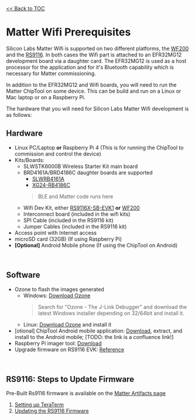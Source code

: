 [<< Back to TOC](../README.md)

# Matter Wifi Prerequisites

Silicon Labs Matter Wifi is supported on two different platforms, the
[WF200](https://www.silabs.com/wireless/wi-fi/wf200-series-2-transceiver-ics)
and the
[RS9116](https://www.silabs.com/development-tools/wireless/wi-fi/rs9116x-sb-evk-development-kit).
In both cases the Wifi part is attached to an EFR32MG12 development board via a
daughter card. The EFR32MG12 is used as a host processor for the application and
for it's Bluetooth capability which is necessary for Matter commissioning.

In addition to the EFR32MG12 and Wifi boards, you will need to run the Matter
ChipTool on some device. This can be build and run on a Linux or Mac laptop or
on a Raspberry Pi.

The hardware that you will need for Silicon Labs Matter Wifi development is as
follows:

## Hardware

-   Linux PC/Laptop **or** Raspberry Pi 4 (This is for running the ChipTool to
    commission and control the device)
-   Kits/Boards:
    -   SLWSTK6000B Wireless Starter Kit main board
    -   BRD4161A/BRD4186C daughter boards are supported
          - [SLWRB4161A](https://www.silabs.com/development-tools/wireless/zigbee/slwrb4161a-efr32mg12-radio-board)
          - [XG24-RB4186C](https://www.silabs.com/development-tools/wireless/xg24-rb4186c-efr32xg24-wireless-gecko-radio-board)
        > BLE and Matter code runs here
    -   Wifi Dev Kit, either
        [RS9116X-SB-EVK1](https://www.silabs.com/development-tools/wireless/wi-fi/rs9116x-sb-evk-development-kit)
        **or**
        [WF200](https://www.silabs.com/wireless/wi-fi/wf200-series-2-transceiver-ics)
    -   Interconnect board (included in the wifi kits)
    -   SPI Cable (included in the RS9116 kit)
    -   Jumper Cables (included in the RS9116 kit)
-   Access point with Internet access
-   microSD card (32GB) (If using Raspberry Pi)
-   **[Optional]** Android Mobile phone (If using the ChipTool on Android)

<br>

## Software

-   Ozone to flash the images generated
    -   Windows: [Download Ozone](https://www.segger.com/downloads/jlink/)
        > Search for "Ozone - The J-Link Debugger" and download the latest
        > Windows installer depending on 32/64bit and install it.
    -   Linux:
        [Download Ozone](https://www.segger.com/downloads/jlink/Ozone_Linux_x86_64.deb)
        and install it
-   [otional] ChipTool Android mobile application:
    [Download](https://confluence.silabs.com/download/attachments/240625466/chip-app.zip?version=1&modificationDate=1647837891300&api=v2),
    extract, and install to the Android mobile; [TODO: the link is a confluence
    link!]
-   Raspberry Pi imager tool: [Download](https://www.raspberrypi.com/software/)
-   Upgrade firmware on RS9116 EVK:
    [Reference](http://draft-docs.suds.silabs.net/rs9116-wiseconnect/2.5/wifibt-wc-getting-started-with-pc/update-evk-firmware)

<br>

## RS9116: Steps to Update Firmware

Pre-Built Rs9116 firmware is available on the
[Matter Artifacts page](../general/ARTIFACTS.md)

1. [Setting up TeraTerm](https://docs.silabs.com/rs9116/wiseconnect/2.0/tera-term-setup)
2. [Updating the RS9116 Firmware](https://docs.silabs.com/rs9116/wiseconnect/2.0/update-evk-firmware)
